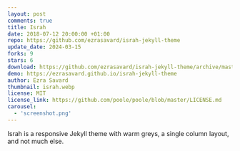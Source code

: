 ```yaml
---
layout: post
comments: true
title: Israh
date: 2018-07-12 20:00:00 +01:00
repo: https://github.com/ezrasavard/israh-jekyll-theme
update_date: 2024-03-15
forks: 9
stars: 6
download: https://github.com/ezrasavard/israh-jekyll-theme/archive/master.zip
demo: https://ezrasavard.github.io/israh-jekyll-theme
author: Ezra Savard
thumbnail: israh.webp
license: MIT
license_link: https://github.com/poole/poole/blob/master/LICENSE.md
carousel:
  - 'screenshot.png'
---
```


Israh is a responsive Jekyll theme with warm greys, a single column layout, and not much else.
